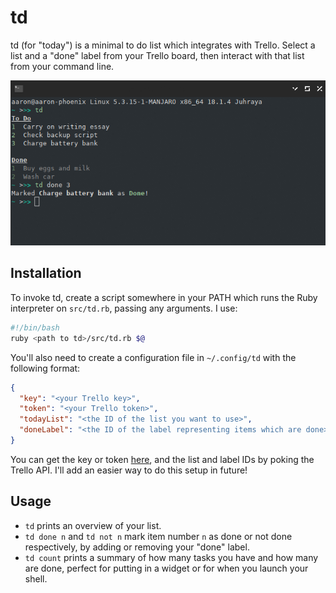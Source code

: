 # td
td (for "today") is a minimal to do list which integrates with Trello. Select a
list and a "done" label from your Trello board, then interact with that list
from your command line.

![Screenshot of TD's terminal interface](img/screenshot.png)

## Installation

To invoke td, create a script somewhere in your PATH which runs the Ruby
interpreter on `src/td.rb`, passing any arguments. I use:

```bash
#!/bin/bash
ruby <path to td>/src/td.rb $@
```

You'll also need to create a configuration file in `~/.config/td` with the
following format:

```json
{
  "key": "<your Trello key>",
  "token": "<your Trello token>",
  "todayList": "<the ID of the list you want to use>",
  "doneLabel": "<the ID of the label representing items which are done>" 
}
```

You can get the key or token [here](https://trello.com/app-key/), and the list
and label IDs by poking the Trello API. I'll add an easier way to do this setup
in future!

## Usage

- `td` prints an overview of your list.
- `td done n` and `td not n` mark item number `n` as done or not done 
  respectively, by adding or removing your "done" label.
- `td count` prints a summary of how many tasks you have and how many are done,
  perfect for putting in a widget or for when you launch your shell.